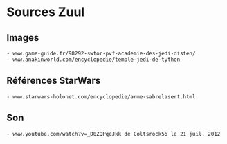 # Sources Zuul
## Images
	- www.game-guide.fr/98292-swtor-pvf-academie-des-jedi-disten/
	- www.anakinworld.com/encyclopedie/temple-jedi-de-tython
## Références StarWars
	- www.starwars-holonet.com/encyclopedie/arme-sabrelasert.html
## Son
	- www.youtube.com/watch?v=_D0ZQPqeJkk de Coltsrock56 le 21 juil. 2012


